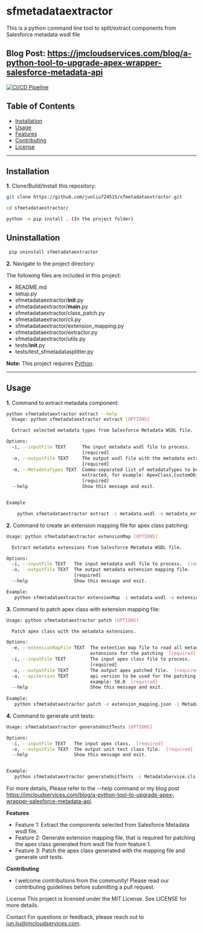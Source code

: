 # sfmetadataextractor

This is a python command line tool to split/extract components from Salesforce metadata wsdl file

Blog Post: https://jmcloudservices.com/blog/a-python-tool-to-upgrade-apex-wrapper-salesforce-metadata-api
---

[![CI/CD Pipeline](https://github.com/junliu724515/sfmetadataextractor/actions/workflows/release.yml/badge.svg)](https://github.com/junliu724515/sfmetadataextractor/actions/workflows/release.yml)

## Table of Contents

- [Installation](#installation)
- [Usage](#usage)
- [Features](#features)
- [Contributing](#contributing)
- [License](#license)

---

## Installation

**1.** Clone/Build/Install this repository:

```bash
git clone https://github.com/junliu724515/sfmetadataextractor.git

cd sfmetadataextractor/

python -m pip install . (In the project folder)

```

## Uninstallation

```bash
 pip uninstall sfmetadataextractor
```

**2.** Navigate to the project directory:

The following files are included in this project:

- README.md
- setup.py
- sfmetadataextractor/__init__.py
- sfmetadataextractor/__main__.py
- sfmetadataextractor/class_patch.py
- sfmetadataextractor/cli.py
- sfmetadataextractor/extension_mapping.py
- sfmetadataextractor/extractor.py
- sfmetadataextractor/utils.py
- tests/__init__.py
- tests/test_sfmetadatasplitter.py

**Note:** This project requires [Python](https://www.python.org/).

---

## Usage

**1.** Command to extract metadata component:

```bash
python sfmetadataextractor extract --help
  Usage: python sfmetadataextractor extract [OPTIONS]

  Extract selected metadata types from Salesforce Metadata WSDL file.

Options:
  -i, --inputFile TEXT      The input metadata wsdl file to process.
                            [required]
  -o, --outputFile TEXT     The output wsdl file with the metadata extracted.
                            [required]
  -m, --MetadataTypes TEXT  Comma-separated list of metadataTypes to be
                            extracted, for example: ApexClass,CustomObject
                            [required]
  --help                    Show this message and exit.


Example

    python sfmetadataextractor extract -i metadata.wsdl -o metadata_extracted.wsdl -m ApexClass,CustomObject
```

**2.** Command to create an extension mapping file for apex class patching:

```bash
Usage: python sfmetadataextractor extensionMap [OPTIONS]

  Extract metadata extensions from Salesforce Metadata WSDL file.

Options:
  -i, --inputFile TEXT   The input metadata wsdl file to process.  [required]
  -o, --outputFile TEXT  The output metadata extension mapping file.
                         [required]
  --help                 Show this message and exit.

Example:
   python sfmetadataextractor extensionMap -i metadata.wsdl -o extension_mapping.json
```

**3.** Command to patch apex class with extension mapping file:

```bash
Usage: python sfmetadataextractor patch [OPTIONS]

  Patch apex class with the metadata extensions.

Options:
  -e, --extensionMapFile TEXT  The extention map file to read all metadata
                               extensions for the patching  [required]
  -i, --inputFile TEXT         The input apex class file to process.
                               [required]
  -o, --outputFile TEXT        The output apex patched file.  [required]
  -a, --apiVersion TEXT        api version to be used for the patching, for
                               example: 58.0  [required]
  --help                       Show this message and exit.
  
Example:
   python sfmetadataextractor patch -e extension_mapping.json -i MetadataServiceImported.cls -o MetadataService.cls -a 58.0
```

**4.** Command to generate unit tests:

```bash
Usage: sfmetadataextractor generateUnitTests [OPTIONS]

Options:
  -i, --inputFile TEXT   The input apex class.  [required]
  -o, --outputFile TEXT  The output unit test class file.  [required]
  --help                 Show this message and exit.


Example:
   python sfmetadataextractor generateUnitTests -i MetadataService.cls -o MetadataServiceTest.cls

```

For more details, Please refer to the --help command or my blog post https://jmcloudservices.com/blog/a-python-tool-to-upgrade-apex-wrapper-salesforce-metadata-api.


**Features**
- Feature 1: Extract the components selected from Salesforce Metadata wsdl file.
- Feature 2: Generate extension mapping file, that is required for patching the apex class generated from wsdl file from feature 1.
- Feature 3: Patch the apex class generated with the mapping file and generate unit tests.

**Contributing**
- I welcome contributions from the community! Please read our contributing guidelines before submitting a pull request.

License
This project is licensed under the MIT License. See LICENSE for more details.

Contact
For questions or feedback, please reach out to jun.liu@jmcloudservices.com.

